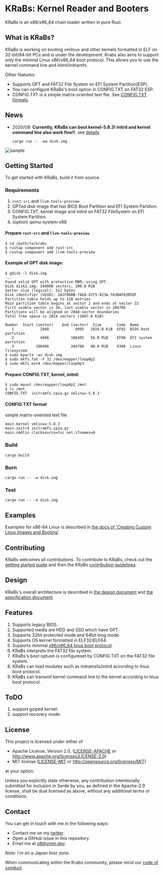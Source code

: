 # KRaBs: Kernel Reader and Booters
KRaBs is an x86/x86_64 chain loader written in pure Rust.  

## What is KRaBs?
KRaBs is working on booting vmlinux and other kernels formatted in ELF on 32-bit/64-bit PCs and is under the development. Krabs also aims to support only the minimal Linux x86/x86_64 boot protocol. This allows you to use the kernel command line and initrd/initramfs.  

Other features:
* Supports GPT and FAT32 File System on EFI System Partition(ESP).
* You can configure KRaBs's boot option in CONFIG.TXT on FAT32 ESP.
* CONFIG.TXT is a simple matrix-oriented text file. See [CONFIG.TXT formats](#configtxt-format).

## News
* 2020/08: **Currently, KRaBs can boot kernel-5.8.3! initrd and kernel command line also work fine!!**. see [details](docs/linux-image-setup-64.md)
   ```
   cargo run -- -we disk.img
   ```

![sample](./docs/images/demo3.gif)

## Getting Started
To get started with KRaBs, build it from source.

### Requirements
1. `rust-src` and `llvm-tools-preview`
2. GPTed disk image that has BIOS Boot Partition and EFI System Partition.
3. CONFIG.TXT, kernel image and initrd on FAT32 FileSystem on EFI System Partition.
4. (option) qemu-system-x86

#### Prepare `rust-src` and `llvm-tools-preview`
```shell
$ cd /path/to/krabs
$ rustup component add rust-src
$ rustup component add llvm-tools-preview
```

#### Example of GPT disk image:
```shell
$ gdisk -l disk.img 
...
Found valid GPT with protective MBR; using GPT.
Disk disk2.img: 204800 sectors, 100.0 MiB
Sector size (logical): 512 bytes
Disk identifier (GUID): 2A1F86BB-74EA-47C5-923A-7A3BAF83B5DF
Partition table holds up to 128 entries
Main partition table begins at sector 2 and ends at sector 33
First usable sector is 34, last usable sector is 204766
Partitions will be aligned on 2048-sector boundaries
Total free space is 2014 sectors (1007.0 KiB)

Number  Start (sector)    End (sector)  Size       Code  Name
   1            2048            4095   1024.0 KiB  EF02  BIOS boot partition
   2            4096          106495   50.0 MiB    EF00  EFI system partition
   3          106496          204766   48.0 MiB    8300  Linux filesystem
$ sudo kpartx -av disk.img
$ sudo mkfs.fat -F 32 /dev/mapper/loop0p2
$ sudo mkfs.ext4 /dev/mapper/loop0p3
```

#### Prepare CONFIG.TXT, kernel, initrd:
```shell
$ sudo mount /dev/mapper/loop0p2 /mnt
$ ls /mnt
CONFIG.TXT  initramfs.cpio.gz vmlinux-5.8.3
```

#### CONFIG.TXT format
simple matrix-oriented text file
```shell
main.kernel vmlinux-5.8.3
main.initrd initramfs.cpio.gz
main.cmdlin clocksource=tsc net.ifnames=0
```

### Build
```shell
cargo build
```

### Burn
```shell
cargo run -- -w disk.img
```

### Test
```shell
cargo run -- -e disk.img
```

## Examples 
Examples for x86-64 Linux is described in
[the docs of 'Creating Custom Linux Images and Booting'](docs/linux-image-setup-64.md).

## Contributing
KRaBs welcomes all contributions.
To contribute to KRaBs, check out the [getting started guide](#getting-started)
and then the KRaBs [contribution guidelines](CONTRIBUTING.md).

## Design
KRaBs's overall architecture is described in
[the design document](docs/design.md) and
[the specification document](docs/specifications.md).

## Features
1. Supports legacy BIOS.
2. Supported media are HDD and SSD which have GPT.
3. Supports 32bit protected mode and 64bit long mode. 
4. Supports OS kernel formatted in ELF32/ELF64.
5. Supports minimal
[x86/x86_64 linux boot protocol](https://www.kernel.org/doc/html/latest/x86/boot.html). 
6. KRaBs interprets the FAT32 file system.
7. KRaBs's boot optuon is configureset by CONFIG.TXT on the FAT32 file system.
7. KRaBs can load modules such as initramsfs/initrd according to linux boot protocol.
8. KRaBs can transmit kernel command line to the kernel according to linux boot protocol.

## ToDO
1. support gziped kernel.
2. support recovery mode.

## License
This project is licensed under either of

* Apache License, Version 2.0, ([LICENSE-APACHE](LICENSE-APACHE) or
   http://www.apache.org/licenses/LICENSE-2.0)
* MIT license ([LICENSE-MIT](LICENSE-MIT) or
   http://opensource.org/licenses/MIT)

at your option.

Unless you explicitly state otherwise, any contribution intentionally submitted
for inclusion in Serde by you, as defined in the Apache-2.0 license, shall be
dual licensed as above, without any additional terms or conditions.

## Contact
You can get in touch with me in the following ways:

* Contact me on my [twitter](https://twitter.com/o8_vm).
* Open a GitHub issue in this repository.
* Email me at [o8@vmm.dev](mailto:o8@vmm.dev).

_Note: I'm on a Japan time zone._  

When communicating within the Krabs community, please mind our
[code of conduct](CODE_OF_CONDUCT.md).
